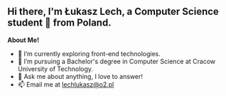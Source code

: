 ## Hi there, I'm Łukasz Lech, a Computer Science student 🚀 from Poland. 

<!--
**kapelew/kapelew** is a ✨ _special_ ✨ repository because its `README.md` (this file) appears on your GitHub profile.
-->

**About Me!**
- 🌱 I’m currently exploring front-end technologies.
- 💼 I’m pursuing a Bachelor's degree in Computer Science at Cracow University of Technology.
- 💬 Ask me about anything, I love to answer!
- 📫 Email me at [lechlukasz@o2.pl](mailto:lechlukasz@o2.pl)

